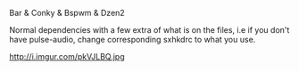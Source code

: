 Bar & Conky & Bspwm & Dzen2

Normal dependencies with a few extra of what is on the files, i.e if you don't have pulse-audio, change corresponding sxhkdrc to what you use.


http://i.imgur.com/pkVJLBQ.jpg
